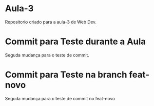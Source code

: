 # Aula-3
Repositorio criado para a aula-3 de Web Dev.

# Commit para Teste durante a Aula

Seguda mudança para o teste de commit.

# Commit para Teste na branch feat-novo

Seguda mudança para o teste de commit no feat-novo